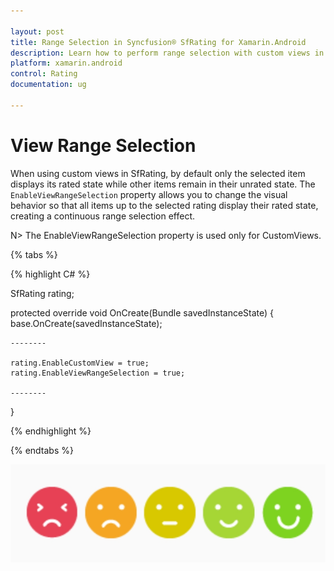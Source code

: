 ```yaml
---

layout: post
title: Range Selection in Syncfusion® SfRating for Xamarin.Android
description: Learn how to perform range selection with custom views in the Rating control using EnableViewRangeSelection property.
platform: xamarin.android
control: Rating
documentation: ug

---
```


# View Range Selection

When using custom views in SfRating, by default only the selected item displays its rated state while other items remain in their unrated state. The `EnableViewRangeSelection` property allows you to change the visual behavior so that all items up to the selected rating display their rated state, creating a continuous range selection effect.

N> The EnableViewRangeSelection property is used only for CustomViews. 

{% tabs %}

{% highlight C# %}

SfRating rating;

protected override void OnCreate(Bundle savedInstanceState)
{
    base.OnCreate(savedInstanceState);

    --------

    rating.EnableCustomView = true;
    rating.EnableViewRangeSelection = true;

    --------

}

{% endhighlight %}

{% endtabs %}

![SfRating EnableViewRangeSelection](images/enableviewrangeselection.png)
